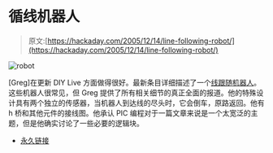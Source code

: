# 循线机器人

> 原文:[https://hackaday.com/2005/12/14/line-following-robot/](https://hackaday.com/2005/12/14/line-following-robot/)

![robot](../Images/619a86c82bdb928fd3bf695ddaae3c1f.png)

[Greg]在更新 DIY Live 方面做得很好。最新条目详细描述了一个[线跟随机器人](http://www.diylive.net/index.php/2005/12/13/diy-line-following-robot2/)。这些机器人很常见，但 Greg 提供了所有相关细节的真正全面的报道。他的特殊设计具有两个独立的传感器，当机器人到达线的尽头时，它会倒车，原路返回。他有 h 桥和其他元件的接线图。他承认 PIC 编程对于一篇文章来说是一个太宽泛的主题，但是他确实讨论了一些必要的逻辑块。

*   [永久链接](http://www.diylive.net/index.php/2005/12/13/diy-line-following-robot2/)